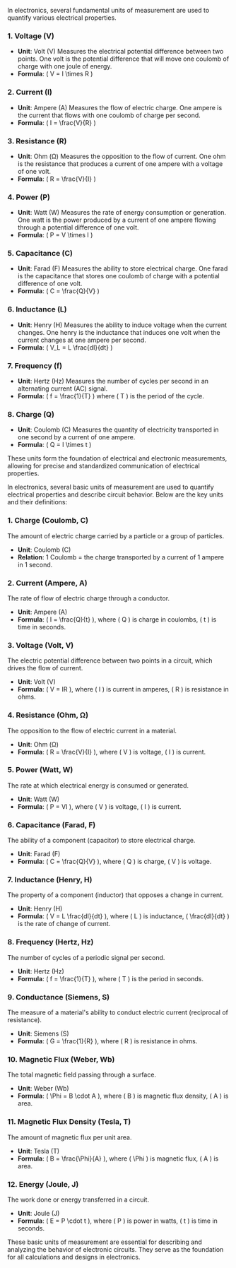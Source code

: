 In electronics, several fundamental units of measurement are used to quantify various electrical properties.

### 1. **Voltage (V)**
- **Unit**: Volt (V)
 Measures the electrical potential difference between two points. One volt is the potential difference that will move one coulomb of charge with one joule of energy.
- **Formula**: \( V = I \times R \)

### 2. **Current (I)**
- **Unit**: Ampere (A)
 Measures the flow of electric charge. One ampere is the current that flows with one coulomb of charge per second.
- **Formula**: \( I = \frac{V}{R} \)

### 3. **Resistance (R)**
- **Unit**: Ohm (Ω)
 Measures the opposition to the flow of current. One ohm is the resistance that produces a current of one ampere with a voltage of one volt.
- **Formula**: \( R = \frac{V}{I} \)

### 4. **Power (P)**
- **Unit**: Watt (W)
 Measures the rate of energy consumption or generation. One watt is the power produced by a current of one ampere flowing through a potential difference of one volt.
- **Formula**: \( P = V \times I \)

### 5. **Capacitance (C)**
- **Unit**: Farad (F)
 Measures the ability to store electrical charge. One farad is the capacitance that stores one coulomb of charge with a potential difference of one volt.
- **Formula**: \( C = \frac{Q}{V} \)

### 6. **Inductance (L)**
- **Unit**: Henry (H)
 Measures the ability to induce voltage when the current changes. One henry is the inductance that induces one volt when the current changes at one ampere per second.
- **Formula**: \( V_L = L \frac{dI}{dt} \)

### 7. **Frequency (f)**
- **Unit**: Hertz (Hz)
 Measures the number of cycles per second in an alternating current (AC) signal.
- **Formula**: \( f = \frac{1}{T} \) where \( T \) is the period of the cycle.

### 8. **Charge (Q)**
- **Unit**: Coulomb (C)
 Measures the quantity of electricity transported in one second by a current of one ampere.
- **Formula**: \( Q = I \times t \)

These units form the foundation of electrical and electronic measurements, allowing for precise and standardized communication of electrical properties.

In electronics, several basic units of measurement are used to quantify electrical properties and describe circuit behavior. Below are the key units and their definitions:

### **1. Charge (Coulomb, C)**
 The amount of electric charge carried by a particle or a group of particles.
   - **Unit**: Coulomb (C)
   - **Relation**: 1 Coulomb = the charge transported by a current of 1 ampere in 1 second.

### **2. Current (Ampere, A)**
 The rate of flow of electric charge through a conductor.
   - **Unit**: Ampere (A)
   - **Formula**: \( I = \frac{Q}{t} \), where \( Q \) is charge in coulombs, \( t \) is time in seconds.

### **3. Voltage (Volt, V)**
 The electric potential difference between two points in a circuit, which drives the flow of current.
   - **Unit**: Volt (V)
   - **Formula**: \( V = IR \), where \( I \) is current in amperes, \( R \) is resistance in ohms.

### **4. Resistance (Ohm, Ω)**
 The opposition to the flow of electric current in a material.
   - **Unit**: Ohm (Ω)
   - **Formula**: \( R = \frac{V}{I} \), where \( V \) is voltage, \( I \) is current.

### **5. Power (Watt, W)**
 The rate at which electrical energy is consumed or generated.
   - **Unit**: Watt (W)
   - **Formula**: \( P = VI \), where \( V \) is voltage, \( I \) is current.

### **6. Capacitance (Farad, F)**
 The ability of a component (capacitor) to store electrical charge.
   - **Unit**: Farad (F)
   - **Formula**: \( C = \frac{Q}{V} \), where \( Q \) is charge, \( V \) is voltage.

### **7. Inductance (Henry, H)**
 The property of a component (inductor) that opposes a change in current.
   - **Unit**: Henry (H)
   - **Formula**: \( V = L \frac{dI}{dt} \), where \( L \) is inductance, \( \frac{dI}{dt} \) is the rate of change of current.

### **8. Frequency (Hertz, Hz)**
 The number of cycles of a periodic signal per second.
   - **Unit**: Hertz (Hz)
   - **Formula**: \( f = \frac{1}{T} \), where \( T \) is the period in seconds.

### **9. Conductance (Siemens, S)**
 The measure of a material's ability to conduct electric current (reciprocal of resistance).
   - **Unit**: Siemens (S)
   - **Formula**: \( G = \frac{1}{R} \), where \( R \) is resistance in ohms.

### **10. Magnetic Flux (Weber, Wb)**
 The total magnetic field passing through a surface.
   - **Unit**: Weber (Wb)
   - **Formula**: \( \Phi = B \cdot A \), where \( B \) is magnetic flux density, \( A \) is area.

### **11. Magnetic Flux Density (Tesla, T)**
 The amount of magnetic flux per unit area.
   - **Unit**: Tesla (T)
   - **Formula**: \( B = \frac{\Phi}{A} \), where \( \Phi \) is magnetic flux, \( A \) is area.

### **12. Energy (Joule, J)**
 The work done or energy transferred in a circuit.
   - **Unit**: Joule (J)
   - **Formula**: \( E = P \cdot t \), where \( P \) is power in watts, \( t \) is time in seconds.

These basic units of measurement are essential for describing and analyzing the behavior of electronic circuits. They serve as the foundation for all calculations and designs in electronics.
